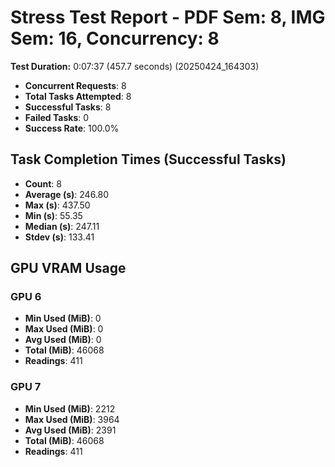 # Stress Test Report - PDF Sem: 8, IMG Sem: 16, Concurrency: 8

**Test Duration:** 0:07:37 (457.7 seconds) (20250424_164303)

- **Concurrent Requests**: 8
- **Total Tasks Attempted**: 8
- **Successful Tasks**: 8
- **Failed Tasks**: 0
- **Success Rate**: 100.0%

## Task Completion Times (Successful Tasks)

- **Count**: 8
- **Average (s)**: 246.80
- **Max (s)**: 437.50
- **Min (s)**: 55.35
- **Median (s)**: 247.11
- **Stdev (s)**: 133.41

## GPU VRAM Usage

### GPU 6

- **Min Used (MiB)**: 0
- **Max Used (MiB)**: 0
- **Avg Used (MiB)**: 0
- **Total (MiB)**: 46068
- **Readings**: 411

### GPU 7

- **Min Used (MiB)**: 2212
- **Max Used (MiB)**: 3964
- **Avg Used (MiB)**: 2391
- **Total (MiB)**: 46068
- **Readings**: 411


